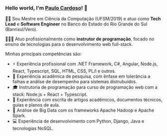 ### Hello world, I'm <a href="https://www.linkedin.com/in/paulovinicius-cardoso/" target="_blank">Paulo Cardoso</a>! 👋

🧑‍💼 Sou Mestre em Ciência da Computação (UFSM/2019) e atuo como **Tech Lead** e **Software Engineer** no Banco do Estado do Rio Grande do Sul (Banrisul/Vero).

👨🏽‍🎓 Atuo profissionalmente como **instrutor de programação**, focado no ensino de tecnologias para o desenvolvimento web full-stack. 

Minhas principais competências são:
- ⚡ Experiência profissional com .NET Framework, C#, Angular, Node.js, React, Typescript, SQL, HTML, CSS, PL/I e outros.
- 🔬 Experiência acadêmica de pesquisa, com ênfase em tolerância a falhas e análise de desempenho para sistemas distrubuídos.
- 🎓 Instrutoria de programação para curso de programação web com a stack: Node.js + React + Typescript.
- 📓 Experiência com escrita de artigos acadêmicos, documentos técnicos, guias e planos de aula.
- 🤖 Análise de Big Data com os frameworks Apache Hadoop e Apache Spark.
- 💻 Experiência de desenvolvimento com Python, Django, Java e tecnologias NoSQL.
